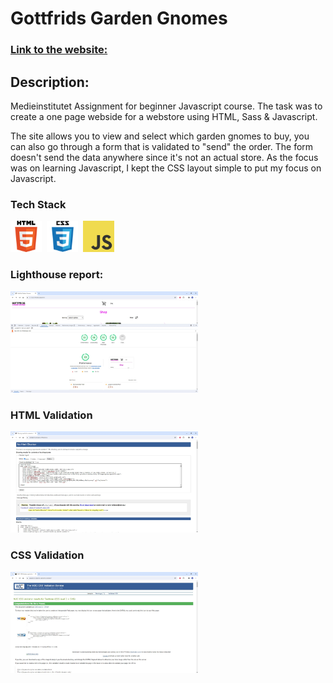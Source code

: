 # **Gottfrids Garden Gnomes**

### [Link to the website:](https://medieinstitutet.github.io/fed23d-js-grundkurs-webshop-bucky-13/)

## Description:

Medieinstitutet Assignment for beginner Javascript course. The task was to create a one page webside for a webstore using HTML, Sass & Javascript.

The site allows you to view and select which garden gnomes to buy, you can also go through a form that is validated to "send" the order. The form doesn't send the data anywhere since it's not an actual store. As the focus was on learning Javascript, I kept the CSS layout simple to put my focus on Javascript.

### Tech Stack

<img width=50px src="https://raw.githubusercontent.com/github/explore/80688e429a7d4ef2fca1e82350fe8e3517d3494d/topics/html/html.png">&nbsp;
<img width=50px src="https://raw.githubusercontent.com/github/explore/80688e429a7d4ef2fca1e82350fe8e3517d3494d/topics/css/css.png">&nbsp;
<img width=50px src="https://raw.githubusercontent.com/github/explore/80688e429a7d4ef2fca1e82350fe8e3517d3494d/topics/javascript/javascript.png">&nbsp;

### Lighthouse report:

<img width=300px src="/images/screenshots/lighthouse-report.jpg">

### HTML Validation

<img width=300px src="/images/screenshots/html validation.jpg">

### CSS Validation

<img width=300px src="/images/screenshots/css-validation.jpg">
